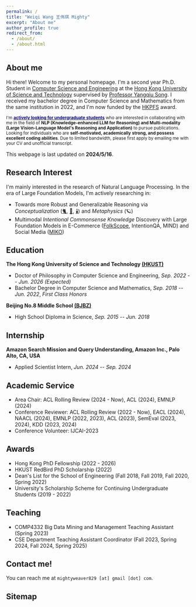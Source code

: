 ```yaml
---
permalink: /
title: "Weiqi Wang 王伟琪 Mighty"
excerpt: "About me"
author_profile: true
redirect_from:
  - /about/
  - /about.html
---
```


## About me

Hi there! Welcome to my personal homepage.
I'm a second year Ph.D. Student in [Computer Science and Engineering](https://cse.hkust.edu.hk/) at
the [Hong Kong University of Science and Technology](https://hkust.edu.hk/) supervised
by [Professor Yangqiu Song](https://www.cse.ust.hk/~yqsong/). I received my bachelor degree in Computer Science
and Mathematics from the same institution in 2022, and I'm now funded by
the [HKPFS](https://fytgs.hkust.edu.hk/scholarships/hong-kong-phd-fellowship-scheme) award.

<small>I'm [<span style="color:darkblue">**actively looking for undergraduate students**</span>](https://urop.hkust.edu.hk/projects/reasoning-large-foundation-models) who are interested in collaborating
with me in the field of **NLP (Knowledge-enhanced LLM for Reasoning) and Multi-modality (Large Vision-Language Model's
Reasoning and Application)** to pursue publications. Looking for individuals who are **self-motivated, academically**
**strong, and possess excellent coding abilities**. Due to limited bandwidth, please first apply by emailing me with your CV and unofficial transcript.</small>

This webpage is last updated on **2024/5/16**.

## Research Interest

I'm mainly interested in the research of Natural Language Processing. In the era of Large Foundation Models, I'm
actively researching in:

- Towards more Robust and Generalizable Reasoning via *Conceptualization* ([🐈](https://aclanthology.org/2023.acl-long.733.pdf), [🚗](https://aclanthology.org/2023.findings-emnlp.902.pdf), [🕯️](https://arxiv.org/pdf/2401.07286.pdf)) and *Metaphysics* (🪐)
- Multimodal *Intentional Commonsense Knowledge* Discovery with Large Foundation Models in E-Commerce ([FolkScope](https://aclanthology.org/2023.findings-acl.76.pdf), IntentionQA, MIND) and Social Media ([MIKO](https://arxiv.org/pdf/2402.18169.pdf))

## Education

**The Hong Kong University of Science and Technology [(HKUST)](https://hkust.edu.hk/)**

- Doctor of Philosophy in Computer Science and Engineering,  *Sep. 2022 -- Jun. 2026 (Expected)*
- Bachelor Degree in Computer Science and Mathematics,  *Sep. 2018 -- Jun. 2022*, *First Class Honors*

**Beijing No.8 Middle School [(BJBZ)](http://www.no8ms.bj.cn/)**

- High School Diploma in Science, *Sep. 2015 -- Jun. 2018*

## Internship

**Amazon Search Mission and Query Understanding, Amazon Inc., Palo Alto, CA, USA**

- Applied Scientist Intern, *Jun. 2024 -- Sep. 2024*

## Academic Service

* Area Chair: ACL Rolling Review (2024 - Now), ACL (2024), EMNLP (2024)
* Conference Reviewer: ACL Rolling Review (2022 - Now), EACL (2024), NAACL (2024), EMNLP (2022, 2023), ACL (2023),
  SemEval (2023, 2024), KDD (2023, 2024)
* Conference Volunteer: IJCAI-2023

## Awards

* Hong Kong PhD Fellowship (2022 - 2026)
* HKUST RedBird PhD Scholarship (2022)
* Dean's List for the School of Engineering (Fall 2018, Fall 2019, Fall 2020, Spring 2022)
* University's Scholarship Scheme for Continuing Undergraduate Students (2019 - 2022)

## Teaching

* COMP4332 Big Data Mining and Management Teaching Assistant (Spring 2023)
* CSE Department Teaching Assistant Coordinator (Fall 2023, Spring 2024, Fall 2024, Spring 2025)

## Contact me!

You can reach me at `mightyweaver829 [at] gmail [dot] com`.

## Sitemap

<script type='text/javascript' id='clustrmaps' src='//cdn.clustrmaps.com/map_v2.js?cl=ffffff&w=700&t=tt&d=DE2rC1_XQk9C3olzhHZGibG_eT8m4xfWcetZ15Zm4mQ&co=2d78ad&cmo=3acc3a&cmn=ff5353&ct=ffffff'></script>